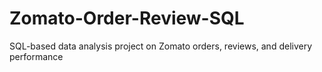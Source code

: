 # Zomato-Order-Review-SQL
SQL-based data analysis project on Zomato orders, reviews, and delivery performance
